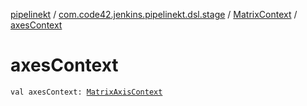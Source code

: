 [pipelinekt](../../index.md) / [com.code42.jenkins.pipelinekt.dsl.stage](../index.md) / [MatrixContext](index.md) / [axesContext](./axes-context.md)

# axesContext

`val axesContext: `[`MatrixAxisContext`](../-matrix-axis-context/index.md)